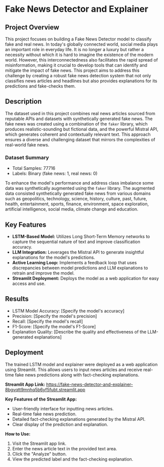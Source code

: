 # Fake News Detector and Explainer

## Project Overview

This project focuses on building a Fake News Detector model to classify fake and real news. In today's globally connected world, social media plays an important role in everyday life. It is no longer a luxury but rather a necessity without which it is hard to imagine the existence of the modern world. However, this interconnectedness also facilitates the rapid spread of misinformation, making it crucial to develop tools that can identify and mitigate the impact of fake news. This project aims to address this challenge by creating a robust fake news detection system that not only classifies news articles and headlines but also provides explanations for its predictions and fake-checks them.

## Description

The dataset used in this project combines real news articles sourced from reputable APIs and datasets with synthetically generated fake news. The fake news was created using a combination of the `faker` library, which produces realistic-sounding but fictional data, and the powerful Mistral API, which generates coherent and contextually relevant text. This approach ensures a diverse and challenging dataset that mirrors the complexities of real-world fake news.

### Dataset Summary

-   Total Samples: 77716
-   Labels: Binary (fake news: 1, real news: 0)

To enhance the model's performance and address class imbalance some data was synthetically augmented using the `faker` library. The augmented data consisted synthetically generated fake news from various domains such as geopolitics, technology, science, history, culture, past, future, health, entertainment, sports, finance, environment, space exploration, artificial intelligence, social media, climate change and education.

## Key Features

-   **LSTM-Based Model:** Utilizes Long Short-Term Memory networks to capture the sequential nature of text and improve classification accuracy.
-   **LLM Integration:** Leverages the Mistral API to generate insightful explanations for the model's predictions.
-   **Active Learning Loop:** Implements a feedback loop that uses discrepancies between model predictions and LLM explanations to retrain and improve the model.
-   **Streamlit Deployment:** Deploys the model as a web application for easy access and use.

## Results

-   LSTM Model Accuracy: [Specify the model's accuracy]
-   Precision: [Specify the model's precision]
-   Recall: [Specify the model's recall]
-   F1-Score: [Specify the model's F1-Score]
-   Explanation Quality: [Describe the quality and effectiveness of the LLM-generated explanations]

## Deployment

The trained LSTM model and explainer were deployed as a web application using Streamlit. This allows users to input news articles and receive real-time fake news predictions along with fact-checking explanations.

**Streamlit App Link:** https://fake-news-detector-and-explainer-8bgvqtt9mnhq5b6yf5fubt.streamlit.app

**Key Features of the Streamlit App:**

-   User-friendly interface for inputting news articles.
-   Real-time fake news prediction.
-   Detailed fact-checking explanations generated by the Mistral API.
-   Clear display of the prediction and explanation.

**How to Use:**

1.  Visit the Streamlit app link.
2.  Enter the news article text in the provided text area.
3.  Click the "Analyze" button.
4.  View the predicted label and the fact-checking explanation.
